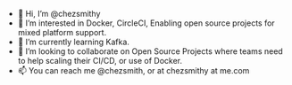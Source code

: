 - 👋 Hi, I’m @chezsmithy
- 👀 I’m interested in Docker, CircleCI, Enabling open source projects for mixed platform support.
- 🌱 I’m currently learning Kafka.
- 💞️ I’m looking to collaborate on Open Source Projects where teams need to help scaling their CI/CD, or use of Docker.
- 📫 You can reach me @chezsmith, or at chezsmithy at me.com

<!---
chezsmithy/chezsmithy is a ✨ special ✨ repository because its `README.md` (this file) appears on your GitHub profile.
You can click the Preview link to take a look at your changes.
--->
